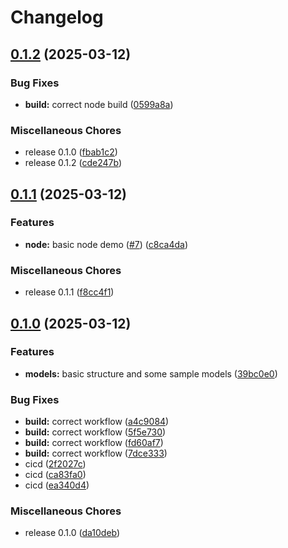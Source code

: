 # Changelog

## [0.1.2](https://github.com/dwmkerr/ai-providers-and-models/compare/v0.1.1...v0.1.2) (2025-03-12)


### Bug Fixes

* **build:** correct node build ([0599a8a](https://github.com/dwmkerr/ai-providers-and-models/commit/0599a8abb3312129db1beb4e9f1def4694b46b35))


### Miscellaneous Chores

* release 0.1.0 ([fbab1c2](https://github.com/dwmkerr/ai-providers-and-models/commit/fbab1c2b9f05fcf278da81ef23b3a5a86e88028f))
* release 0.1.2 ([cde247b](https://github.com/dwmkerr/ai-providers-and-models/commit/cde247b873bbb0bd7a74bfd66897cfe3448dc9d6))

## [0.1.1](https://github.com/dwmkerr/ai-providers-and-models/compare/v0.1.0...v0.1.1) (2025-03-12)


### Features

* **node:** basic node demo ([#7](https://github.com/dwmkerr/ai-providers-and-models/issues/7)) ([c8ca4da](https://github.com/dwmkerr/ai-providers-and-models/commit/c8ca4da33ad46fb269c138180c62c2c396385516))


### Miscellaneous Chores

* release 0.1.1 ([f8cc4f1](https://github.com/dwmkerr/ai-providers-and-models/commit/f8cc4f1e42ceab116663410713e743b9024a4c80))

## [0.1.0](https://github.com/dwmkerr/ai-providers-and-models/compare/v0.1.1...v0.1.0) (2025-03-12)


### Features

* **models:** basic structure and some sample models ([39bc0e0](https://github.com/dwmkerr/ai-providers-and-models/commit/39bc0e0146f9bc09bc008636f14b35424f011ccb))


### Bug Fixes

* **build:** correct workflow ([a4c9084](https://github.com/dwmkerr/ai-providers-and-models/commit/a4c908467b81fc0dff47767e795610b8ba1c5145))
* **build:** correct workflow ([5f5e730](https://github.com/dwmkerr/ai-providers-and-models/commit/5f5e73061ea5c318c13f100a0a6f929391985dcc))
* **build:** correct workflow ([fd60af7](https://github.com/dwmkerr/ai-providers-and-models/commit/fd60af7c865306af1f6a1fa7fa2b680a2a7f682f))
* **build:** correct workflow ([7dce333](https://github.com/dwmkerr/ai-providers-and-models/commit/7dce333dc7743e7af0e0d5d3dc50e72069c01374))
* cicd ([2f2027c](https://github.com/dwmkerr/ai-providers-and-models/commit/2f2027c56dd4ed717c969606ad9cb7f58583d21a))
* cicd ([ca83fa0](https://github.com/dwmkerr/ai-providers-and-models/commit/ca83fa0ef8ee1c6392be24f9fb36b1866b9049bf))
* cicd ([ea340d4](https://github.com/dwmkerr/ai-providers-and-models/commit/ea340d4c2b58e987efda2e82be6f1853f3fb3cd1))


### Miscellaneous Chores

* release 0.1.0 ([da10deb](https://github.com/dwmkerr/ai-providers-and-models/commit/da10deb62aa6a332cfef5a3e615c5ceb33071134))
